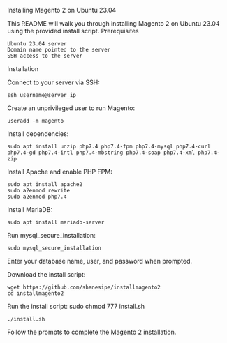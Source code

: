 Installing Magento 2 on Ubuntu 23.04

This README will walk you through installing Magento 2 on Ubuntu 23.04 using the provided install script.
Prerequisites

    Ubuntu 23.04 server
    Domain name pointed to the server
    SSH access to the server

Installation

Connect to your server via SSH:

    ssh username@server_ip

Create an unprivileged user to run Magento:

    useradd -m magento

Install dependencies:

    sudo apt install unzip php7.4 php7.4-fpm php7.4-mysql php7.4-curl php7.4-gd php7.4-intl php7.4-mbstring php7.4-soap php7.4-xml php7.4-zip

Install Apache and enable PHP FPM:

    sudo apt install apache2  
    sudo a2enmod rewrite  
    sudo a2enmod php7.4

Install MariaDB:

    sudo apt install mariadb-server

Run mysql_secure_installation:

    sudo mysql_secure_installation

 Enter your database name, user, and password when prompted.

 Download the install script:

    wget https://github.com/shanesipe/installmagento2
    cd installmagento2

Run the install script:
    sudo chmod 777 install.sh
    
    ./install.sh

Follow the prompts to complete the Magento 2 installation.
